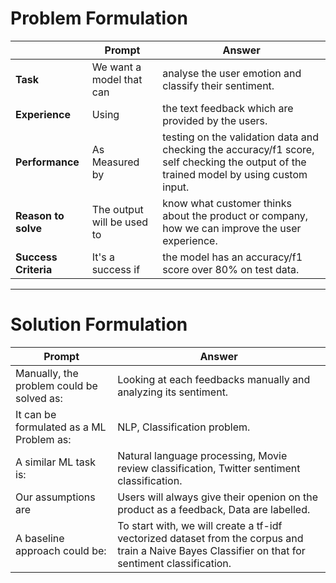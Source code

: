 # Problem Formulation

|                      | Prompt                     | Answer                                                                                                                                  |
| -------------------- | -------------------------- | --------------------------------------------------------------------------------------------------------------------------------------- |
| **Task**             | We want a model that can   | analyse the user emotion and classify their sentiment.                                                                                  |
| **Experience**       | Using                      | the text feedback which are provided by the users.                                                                                      |
| **Performance**      | As Measured by             | testing on the validation data and checking the accuracy/f1 score, self checking the output of the trained model by using custom input. |
| **Reason to solve**  | The output will be used to | know what customer thinks about the product or company, how we can improve the user experience.                                         |
| **Success Criteria** | It's a success if          | the model has an accuracy/f1 score over 80% on test data.                                                                               |

---

# Solution Formulation

| Prompt                                    | Answer                                                                                                                                             |
| ----------------------------------------- | -------------------------------------------------------------------------------------------------------------------------------------------------- |
| Manually, the problem could be solved as: | Looking at each feedbacks manually and analyzing its sentiment.                                                                                    |
| It can be formulated as a ML Problem as:  | NLP, Classification problem.                                                                                                                       |
| A similar ML task is:                     | Natural language processing, Movie review classification, Twitter sentiment classification.                                                        |
| Our assumptions are                       | Users will always give their openion on the product as a feedback, Data are labelled.                                                              |
| A baseline approach could be:             | To start with, we will create a tf-idf vectorized dataset from the corpus and train a Naive Bayes Classifier on that for sentiment classification. |
